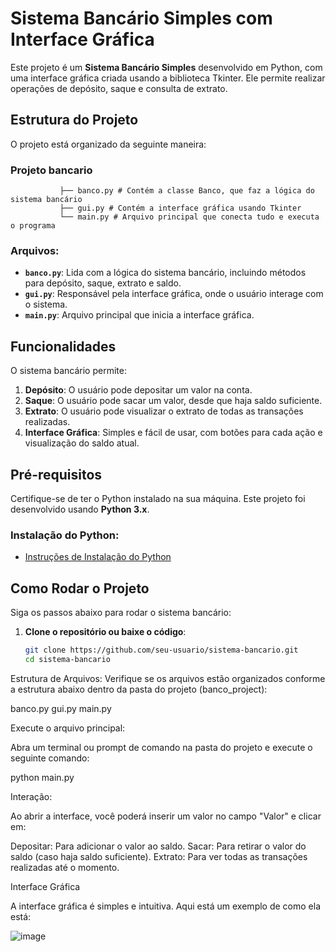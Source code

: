 # Sistema Bancário Simples com Interface Gráfica

Este projeto é um **Sistema Bancário Simples** desenvolvido em Python, com uma interface gráfica criada usando a biblioteca Tkinter. Ele permite realizar operações de depósito, saque e consulta de extrato.

## Estrutura do Projeto

O projeto está organizado da seguinte maneira:

### Projeto bancario 

               ├── banco.py # Contém a classe Banco, que faz a lógica do sistema bancário 
               ├── gui.py # Contém a interface gráfica usando Tkinter 
               └── main.py # Arquivo principal que conecta tudo e executa o programa



### Arquivos:

- **`banco.py`**: Lida com a lógica do sistema bancário, incluindo métodos para depósito, saque, extrato e saldo.
- **`gui.py`**: Responsável pela interface gráfica, onde o usuário interage com o sistema.
- **`main.py`**: Arquivo principal que inicia a interface gráfica.

## Funcionalidades

O sistema bancário permite:

1. **Depósito**: O usuário pode depositar um valor na conta.
2. **Saque**: O usuário pode sacar um valor, desde que haja saldo suficiente.
3. **Extrato**: O usuário pode visualizar o extrato de todas as transações realizadas.
4. **Interface Gráfica**: Simples e fácil de usar, com botões para cada ação e visualização do saldo atual.

## Pré-requisitos

Certifique-se de ter o Python instalado na sua máquina. Este projeto foi desenvolvido usando **Python 3.x**.

### Instalação do Python:

- [Instruções de Instalação do Python](https://www.python.org/downloads/)

## Como Rodar o Projeto

Siga os passos abaixo para rodar o sistema bancário:

1. **Clone o repositório ou baixe o código**:

   ```bash
   git clone https://github.com/seu-usuario/sistema-bancario.git
   cd sistema-bancario

Estrutura de Arquivos: Verifique se os arquivos estão organizados conforme a estrutura abaixo dentro da pasta do projeto (banco_project):

banco.py
gui.py
main.py


Execute o arquivo principal:

Abra um terminal ou prompt de comando na pasta do projeto e execute o seguinte comando:

python main.py


Interação:

Ao abrir a interface, você poderá inserir um valor no campo "Valor" e clicar em:

Depositar: Para adicionar o valor ao saldo.
Sacar: Para retirar o valor do saldo (caso haja saldo suficiente).
Extrato: Para ver todas as transações realizadas até o momento.

Interface Gráfica

A interface gráfica é simples e intuitiva. Aqui está um exemplo de como ela está:

![image](https://github.com/user-attachments/assets/350f77df-349d-4f96-a8d3-d5f7a774c324)











